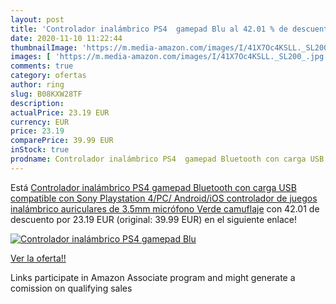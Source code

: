 ```yaml
---
layout: post
title: 'Controlador inalámbrico PS4  gamepad Blu al 42.01 % de descuento'
date: 2020-11-10 11:22:44
thumbnailImage: 'https://m.media-amazon.com/images/I/41X7Oc4KSLL._SL200_.jpg'
images: [ 'https://m.media-amazon.com/images/I/41X7Oc4KSLL._SL200_.jpg' ]
comments: true
category: ofertas
author: ring
slug: B08KXW28TF
description:
actualPrice: 23.19 EUR
currency: EUR
price: 23.19
comparePrice: 39.99 EUR
inStock: true
prodname: Controlador inalámbrico PS4  gamepad Bluetooth con carga USB compatible con Sony Playstation 4/PC/ Android/iOS controlador de juegos inalámbrico  auriculares de 3.5mm micrófono Verde camuflaje
---
```


Está [Controlador inalámbrico PS4  gamepad Bluetooth con carga USB compatible con Sony Playstation 4/PC/ Android/iOS controlador de juegos inalámbrico  auriculares de 3.5mm micrófono Verde camuflaje](https://www.amazon.es/dp/B08KXW28TF/?tag=tolees-21) con 42.01 de descuento por 23.19 EUR (original: 39.99 EUR) en el siguiente enlace!

[![Controlador inalámbrico PS4  gamepad Blu](https://m.media-amazon.com/images/I/41X7Oc4KSLL._SL200_.jpg)](https://www.amazon.es/dp/B08KXW28TF/?tag=tolees-21)

[Ver la oferta!!](https://www.amazon.es/dp/B08KXW28TF/?tag=tolees-21)

Links participate in Amazon Associate program and might generate a comission on qualifying sales


